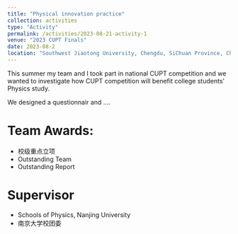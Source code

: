 ```yaml
---
title: "Physical innovation practice"
collection: activities
type: "Activity"
permalink: /activities/2023-08-21-activity-1
venue: "2023 CUPT Finals"
date: 2023-08-2
location: "Southwest Jiaotong University, Chengdu, SiChuan Province, China"
---
```


This summer my team and I took part in national CUPT competition and we wanted to investigate how CUPT competition will benefit college students' Physics study.

We designed a questionnair and .... 

Team Awards:
======
* 校级重点立项
* Outstanding Team
* Outstanding Report

Supervisor
======
* Schools of Physics, Nanjing University
* 南京大学校团委




